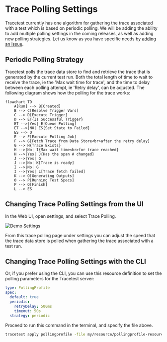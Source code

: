 # Trace Polling Settings

Tracetest currently has one algorithm for gathering the trace associated with a test which is based on periodic polling. We will be adding the ability to add multiple polling settings in the coming releases, as well as adding new polling strategies. Let us know as you have specific needs by [adding an issue](https://github.com/kubeshop/tracetest/issues/new/choose).

## Periodic Polling Strategy

Tracetest polls the trace data store to find and retrieve the trace that is generated by the current test run. Both the total length of time to wait to receive the trace, ie the 'Max wait time for trace', and the time to delay between each polling attempt, ie 'Retry delay', can be adjusted. The following diagram shows how the polling for the trace works:

```mermaid
flowchart TD
    A[Run] --> B[Created]
    B --> C[Resolve Trigger Vars]
    C --> D[Execute Trigger]
    D --> ET{Is Successful Trigger}
    ET -->|Yes| E[Queue Polling]
    ET -->|NO| ES[Set State to Failed]
    ES --> Q
    E --> F[Execute Polling Job]
    F --> G[Fetch Trace from Data Store<br>after the retry delay]
    G --> H{Trace Exists}
    H -->|No| I{Max wait time<br>for trace reached}
    H -->|Yes| J{Has the span # changed}
    J -->|Yes| G
    J -->|No| K[Trace is ready]
    I -->|No| G
    I -->|Yes| L[Trace fetch failed]
    K --> O[Generating Outputs]
    O --> P[Running Test Specs]
    P --> Q[Finish]
    L --> ES
```
  

## Changing Trace Polling Settings from the UI

In the Web UI, open settings, and select Trace Polling.

![Demo Settings](./img/trace-polling.png)

From this trace polling page under settings you can adjust the speed that the trace data store is polled when gathering the trace associated with a test run.

## Changing Trace Polling Settings with the CLI

Or, if you prefer using the CLI, you can use this resource definition to set the polling parameters for the Tracetest server:

```yaml
type: PollingProfile
spec:
  default: true
  periodic:
    retryDelay: 500ms
    timeout: 50s
  strategy: periodic
```

Proceed to run this command in the terminal, and specify the file above.

```bash
tracetest apply pollingprofile -file my/resource/pollingprofile-resource.yaml
```

